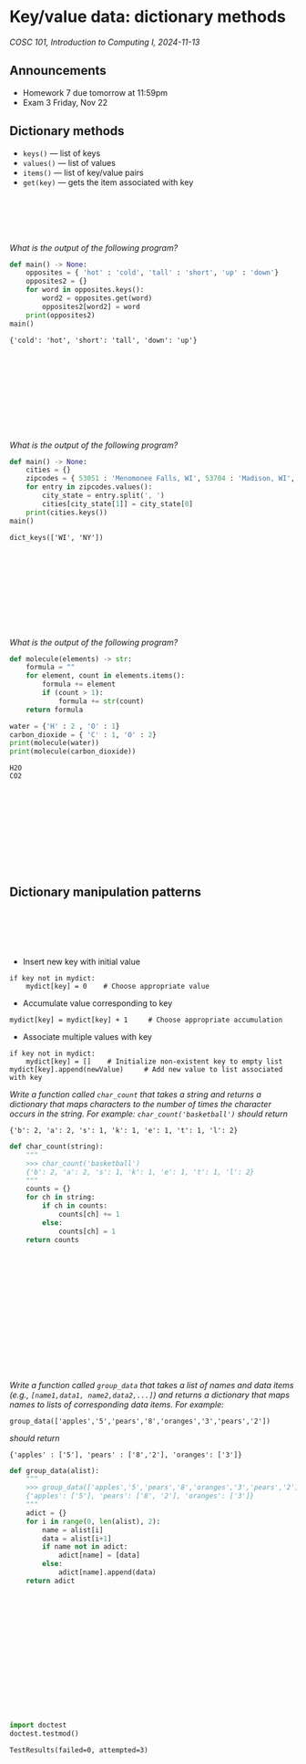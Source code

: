 # Key/value data: dictionary methods
_COSC 101, Introduction to Computing I, 2024-11-13_

## Announcements
* Homework 7 due tomorrow at 11:59pm
* Exam 3 Friday, Nov 22

## Dictionary methods

* `keys()` — list of keys
* `values()` — list of values
* `items()` — list of key/value pairs
* `get(key)` — gets the item associated with key

<p style="height:5em;"></p>

*What is the output of the following program?*


```python
def main() -> None:
    opposites = { 'hot' : 'cold', 'tall' : 'short', 'up' : 'down'}
    opposites2 = {}
    for word in opposites.keys():
        word2 = opposites.get(word)
        opposites2[word2] = word
    print(opposites2)
main()
```

    {'cold': 'hot', 'short': 'tall', 'down': 'up'}


<p style="height:10em;"></p>

*What is the output of the following program?*


```python
def main() -> None:
    cities = {}
    zipcodes = { 53051 : 'Menomonee Falls, WI', 53704 : 'Madison, WI', 13346 : 'Hamilton, NY' }
    for entry in zipcodes.values():
        city_state = entry.split(', ')
        cities[city_state[1]] = city_state[0]
    print(cities.keys())
main()
```

    dict_keys(['WI', 'NY'])


<p style="height:10em;"></p>

*What is the output of the following program?*


```python
def molecule(elements) -> str:
    formula = ""
    for element, count in elements.items():
        formula += element
        if (count > 1):
            formula += str(count)
    return formula

water = {'H' : 2 , 'O' : 1}
carbon_dioxide = { 'C' : 1, 'O' : 2}
print(molecule(water))
print(molecule(carbon_dioxide))
```

    H2O
    CO2


<p style="height:10em;"></p>

## Dictionary manipulation patterns

<p style="height:5em;"></p>

* Insert new key with initial value
```
if key not in mydict:
    mydict[key] = 0    # Choose appropriate value
```
* Accumulate value corresponding to key
```
mydict[key] = mydict[key] + 1     # Choose appropriate accumulation
```
* Associate multiple values with key
```
if key not in mydict:
    mydict[key] = []    # Initialize non-existent key to empty list
mydict[key].append(newValue)     # Add new value to list associated with key
```

*Write a function called `char_count` that takes a string and returns a dictionary that maps characters to the number of times the character occurs in the string. For example: `char_count('basketball')` should return*
```
{'b': 2, 'a': 2, 's': 1, 'k': 1, 'e': 1, 't': 1, 'l': 2}
```


```python
def char_count(string):
    """
    >>> char_count('basketball')
    {'b': 2, 'a': 2, 's': 1, 'k': 1, 'e': 1, 't': 1, 'l': 2}
    """
    counts = {}
    for ch in string:
        if ch in counts:
            counts[ch] += 1
        else:
            counts[ch] = 1
    return counts
```

<p style="height:15em;"></p>

*Write a function called `group_data` that takes a list of names and data items (e.g., `[name1,data1, name2,data2,...]`) and returns a dictionary that maps names to lists of corresponding data items. For example:*
```
group_data(['apples','5','pears','8','oranges','3','pears','2'])
```
*should return*
```
{'apples' : ['5'], 'pears' : ['8','2'], 'oranges': ['3']}
```


```python
def group_data(alist):
    """
    >>> group_data(['apples','5','pears','8','oranges','3','pears','2'])
    {'apples': ['5'], 'pears': ['8', '2'], 'oranges': ['3']}
    """
    adict = {}
    for i in range(0, len(alist), 2):
        name = alist[i]
        data = alist[i+1]
        if name not in adict:
            adict[name] = [data]
        else:
            adict[name].append(data)
    return adict
```

<p style="height:15em;"></p>


```python
import doctest
doctest.testmod()
```




    TestResults(failed=0, attempted=3)


